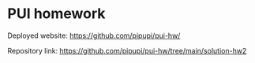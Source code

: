 # PUI homework

Deployed website: https://github.com/pipupi/pui-hw/

Repository link: https://github.com/pipupi/pui-hw/tree/main/solution-hw2
